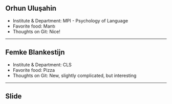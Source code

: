 ## Orhun Uluşahin

- Institute & Department: MPI - Psychology of Language
- Favorite food: Mantı
- Thoughts on Git: Nice!

---

## Femke Blankestijn

- Institute & Department: CLS 
- Favorite food: Pizza
- Thoughts on Git: New, slightly complicated, but interesting

---
## Slide
